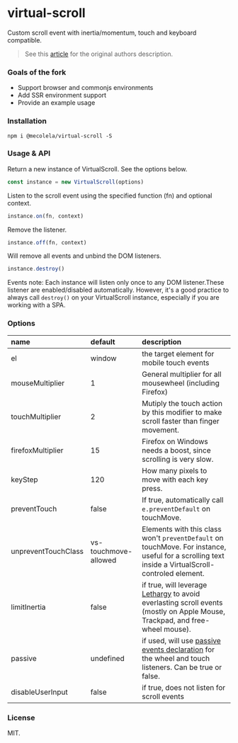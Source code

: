 virtual-scroll
=====

Custom scroll event with inertia/momentum, touch and keyboard compatible.
> See this [article](http://www.everyday3d.com/blog/index.php/2014/08/18/smooth-scrolling-with-virtualscroll/) for the original authors description.

### Goals of the fork
- Support browser and commonjs environments
- Add SSR environment support
- Provide an example usage

### Installation
```
npm i @mecolela/virtual-scroll -S
```

### Usage & API

Return a new instance of VirtualScroll. See the options below.
```js
const instance = new VirtualScroll(options)
```

Listen to the scroll event using the specified function (fn) and optional context.
```js
instance.on(fn, context)
```

Remove the listener.
```js
instance.off(fn, context)
```

Will remove all events and unbind the DOM listeners.
```js
instance.destroy()
```

Events note:
Each instance will listen only once to any DOM listener.These listener are enabled/disabled automatically. However, it's a good practice to always call `destroy()` on your VirtualScroll instance, especially if you are working with a SPA.

### Options
| name   |   default     |  description |
|:----------|:-------------|:------|
| el |  window | the target element for mobile touch events |
| mouseMultiplier |  1  |  General multiplier for all mousewheel (including Firefox) |
| touchMultiplier   | 2 |  Mutiply the touch action by this modifier to make scroll faster than finger movement. |
| firefoxMultiplier | 15 |  Firefox on Windows needs a boost, since scrolling is very slow. |
| keyStep | 120 | How many pixels to move with each key press. |
| preventTouch | false | If true, automatically call `e.preventDefault` on touchMove. |
| unpreventTouchClass | vs-touchmove-allowed |  Elements with this class won't `preventDefault` on touchMove. For instance, useful for a scrolling text inside a VirtualScroll-controled element. |
| limitInertia | false | if true, will leverage [Lethargy](https://github.com/d4nyll/lethargy) to avoid everlasting scroll events (mostly on Apple Mouse, Trackpad, and free-wheel mouse). |
| passive | undefined | if used, will use [passive events declaration](https://developer.mozilla.org/en-US/docs/Web/API/EventTarget/addEventListener#Improving_scrolling_performance_with_passive_listeners) for the wheel and touch listeners. Can be true or false. |
| disableUserInput | false | if true, does not listen for scroll events  |

### License
MIT.
